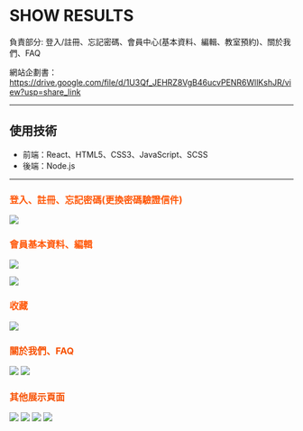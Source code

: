 # SHOW RESULTS
負責部分: 登入/註冊、忘記密碼、會員中心(基本資料、編輯、教室預約)、關於我們、FAQ

網站企劃書：https://drive.google.com/file/d/1U3Qf_JEHRZ8VgB46ucvPENR6WllKshJR/view?usp=share_link

---
## 使用技術
* 前端：React、HTML5、CSS3、JavaScript、SCSS
* 後端：Node.js
---
### <font color=#FF5809>登入、註冊、忘記密碼(更換密碼驗證信件)</font>

![](https://i.imgur.com/AJqecBf.jpg)

###  <font color=#FF5809>會員基本資料、編輯</font>
![](https://i.imgur.com/HRFDrxw.png)

![](https://i.imgur.com/Ksv93rs.png)


### <font color=#FF5809>收藏</font>
![](https://i.imgur.com/D19oRec.png)


### <font color=#F75000>關於我們、FAQ</font>
![](https://i.imgur.com/R9sChcv.png)
![](https://i.imgur.com/vOUt13s.png)

### <font color=#F75000>其他展示頁面</font>
![](https://i.imgur.com/kbY1xVy.png)
![](https://i.imgur.com/15mG13k.png)
![](https://i.imgur.com/23AD6fH.png)
![](https://i.imgur.com/nLMUVOy.png)

